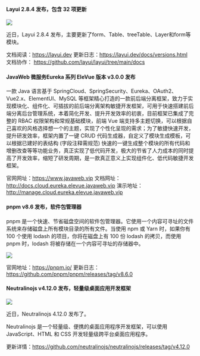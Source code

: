 #### Layui 2.8.4 发布，包含 32 项更新


![](https://img.wendingding.vip/wx/2023042406.png)

近日，Layui 2.8.4 发布，主要更新了form、Table、treeTable、Layer和form等模块。

文档阅读：https://layui.dev
更新日志：https://layui.dev/docs/versions.html
文档协作： https://github.com/layui/layui/tree/main/docs

#### JavaWeb 微服务Eureka 系列 EleVue 版本 v3.0.0 发布

一款 Java 语言基于 SpringCloud、SpringSecurity、Eureka、OAuth2、Vue2.x、ElementUI、MySQL 等框架精心打造的一款前后端分离框架，致力于实现模块化、组件化、可插拔的前后端分离架构敏捷开发框架，可用于快速搭建前后端分离后台管理系统，本着简化开发、提升开发效率的初衷，目前框架已集成了完整的 RBAC 权限架构和常规基础模块，前端 Vue 端支持多主题切换，可以根据自己喜欢的风格选择想一个的主题，实现了个性化呈现的需求；为了敏捷快速开发，提升研发效率，框架内置了一键 CRUD 代码生成器，自定义了模块生成模板，可以根据已建好的表结构 (字段注释需规范) 快速的一键生成整个模块的所有代码和增删改查等等功能业务，真正实现了低代码开发，极大的节省了人力成本的同时提高了开发效率，缩短了研发周期，是一款真正意义上实现组件化、低代码敏捷开发框架。


官网网址：https://www.javaweb.vip
文档网址：http://docs.cloud.eureka.elevue.javaweb.vip
演示地址：http://manage.cloud.eureka.elevue.javaweb.vip

#### pnpm v8.6 发布，软件包管理器

pnpm 是一个快速、节省磁盘空间的软件包管理器。它使用一个内容可寻址的文件系统来存储磁盘上所有模块目录的所有文件。当使用 npm 或 Yarn 时，如果你有 100 个使用 lodash 的项目，你将在磁盘上有 100 份 lodash 的拷贝，而使用 pnpm 时，lodash 将被存储在一个内容可寻址的存储器中。

![](https://img.wendingding.vip/wx/2023042102.png)

官网地址：https://pnpm.io/
更新日志：https://github.com/pnpm/pnpm/releases/tag/v8.6.0

#### Neutralinojs v4.12.0 发布，轻量级桌面应用开发框架

![](https://img.wendingding.vip/wx/2023053001.png)

近日，Neutralinojs 4.12.0 发布了。

Neutralinojs 是一个轻量级、便携的桌面应用程序开发框架，可以使用 JavaScript、HTML 和 CSS 开发轻量级跨平台桌面应用程序。

更新详情：https://github.com/neutralinojs/neutralinojs/releases/tag/v4.12.0


